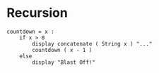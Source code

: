 # Recursion

```text
countdown = x :
    if x > 0
        display concatenate ( String x ) "..."
        countdown ( x - 1 )
    else
        display "Blast Off!"
    
```

